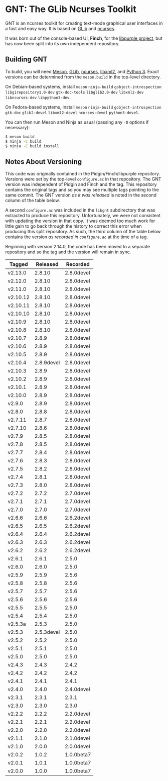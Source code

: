 GNT: The GLib Ncurses Toolkit
=============================

GNT is an ncurses toolkit for creating text-mode graphical user interfaces in a
fast and easy way. It is based on [GLib](https://wiki.gnome.org/Projects/GLib)
and [ncurses](https://www.gnu.org/software/ncurses/ncurses.html).

It was born out of the console-based UI, **Finch**, for the [libpurple
project](https://developer.pidgin.im/wiki/WhatIsLibpurple), but has now been
split into its own independent repository.

Building GNT
------------

To build, you will need [Meson](https://mesonbuild.com/),
[GLib](https://wiki.gnome.org/Projects/GLib),
[ncurses](https://www.gnu.org/software/ncurses/ncurses.html),
[libxml2](http://xmlsoft.org/), and [Python 3](https://www.python.org/). Exact
versions can be determined from the `meson.build` in the top-level directory.

On Debian-based systems, install `meson` `ninja-build` `gobject-introspection`
`libgirepository1.0-dev` `gtk-doc-tools` `libglib2.0-dev` `libxml2-dev`
`libncurses-dev` `libpython3-dev`.

On Fedora-based systems, install `meson` `ninja-build` `gobject-introspection`
`gtk-doc` `glib2-devel` `libxml2-devel` `ncurses-devel` `python3-devel`.

You can then run Meson and Ninja as usual (passing any `-D` options if necessary):

```bash
$ meson build
$ ninja -C build
$ ninja -C build install
```

Notes About Versioning
----------------------

This code was originally contained in the Pidgin/Finch/libpurple repository.
Versions were set by the top-level `configure.ac` in that repository. The GNT
version was independent of Pidgin and Finch and the tag. This repository
contains the original tags and so you may see multiple tags pointing to the
same commit. The GNT version *as it was released* is noted in the second column
of the table below.

A second `configure.ac` was included in the `libgnt` subdirectory that was
extracted to produce this repository. Unfortunately, we were not consistent
with updating the version in that copy. It was deemed too much work for little
gain to go back through the history to correct this error when producing this
split repository. As such, the third column of the table below contains the
version *as recorded in `configure.ac`* at the time of a tag.

Beginning with version 2.14.0, the code has been moved to a separate repository
and so the tag and the version will remain in sync.

Tagged   | Released   | Recorded
-------- | ---------- | ----------
v2.13.0  | 2.8.10     | 2.8.0devel
v2.12.0  | 2.8.10     | 2.8.0devel
v2.11.0  | 2.8.10     | 2.8.0devel
v2.10.12 | 2.8.10     | 2.8.0devel
v2.10.11 | 2.8.10     | 2.8.0devel
v2.10.10 | 2.8.10     | 2.8.0devel
v2.10.9  | 2.8.10     | 2.8.0devel
v2.10.8  | 2.8.10     | 2.8.0devel
v2.10.7  | 2.8.9      | 2.8.0devel
v2.10.6  | 2.8.9      | 2.8.0devel
v2.10.5  | 2.8.9      | 2.8.0devel
v2.10.4  | 2.8.9devel | 2.8.0devel
v2.10.3  | 2.8.9      | 2.8.0devel
v2.10.2  | 2.8.9      | 2.8.0devel
v2.10.1  | 2.8.9      | 2.8.0devel
v2.10.0  | 2.8.9      | 2.8.0devel
v2.9.0   | 2.8.9      | 2.8.0devel
v2.8.0   | 2.8.8      | 2.8.0devel
v2.7.11  | 2.8.7      | 2.8.0devel
v2.7.10  | 2.8.6      | 2.8.0devel
v2.7.9   | 2.8.5      | 2.8.0devel
v2.7.8   | 2.8.5      | 2.8.0devel
v2.7.7   | 2.8.4      | 2.8.0devel
v2.7.6   | 2.8.3      | 2.8.0devel
v2.7.5   | 2.8.2      | 2.8.0devel
v2.7.4   | 2.8.1      | 2.8.0devel
v2.7.3   | 2.8.0      | 2.8.0devel
v2.7.2   | 2.7.2      | 2.7.0devel
v2.7.1   | 2.7.1      | 2.7.0devel
v2.7.0   | 2.7.0      | 2.7.0devel
v2.6.6   | 2.6.6      | 2.6.2devel
v2.6.5   | 2.6.5      | 2.6.2devel
v2.6.4   | 2.6.4      | 2.6.2devel
v2.6.3   | 2.6.3      | 2.6.2devel
v2.6.2   | 2.6.2      | 2.6.2devel
v2.6.1   | 2.6.1      | 2.5.0
v2.6.0   | 2.6.0      | 2.5.0
v2.5.9   | 2.5.9      | 2.5.6
v2.5.8   | 2.5.8      | 2.5.6
v2.5.7   | 2.5.7      | 2.5.6
v2.5.6   | 2.5.6      | 2.5.6
v2.5.5   | 2.5.5      | 2.5.0
v2.5.4   | 2.5.4      | 2.5.0
v2.5.3a  | 2.5.3      | 2.5.0
v2.5.3   | 2.5.3devel | 2.5.0
v2.5.2   | 2.5.2      | 2.5.0
v2.5.1   | 2.5.1      | 2.5.0
v2.5.0   | 2.5.0      | 2.5.0
v2.4.3   | 2.4.3      | 2.4.2
v2.4.2   | 2.4.2      | 2.4.2
v2.4.1   | 2.4.1      | 2.4.1
v2.4.0   | 2.4.0      | 2.4.0devel
v2.3.1   | 2.3.1      | 2.3.1
v2.3.0   | 2.3.0      | 2.3.0
v2.2.2   | 2.2.2      | 2.2.0devel
v2.2.1   | 2.2.1      | 2.2.0devel
v2.2.0   | 2.2.0      | 2.2.0devel
v2.1.1   | 2.1.0      | 2.1.0devel
v2.1.0   | 2.0.0      | 2.0.0devel
v2.0.2   | 1.0.2      | 1.0.0beta7
v2.0.1   | 1.0.1      | 1.0.0beta7
v2.0.0   | 1.0.0      | 1.0.0beta7
